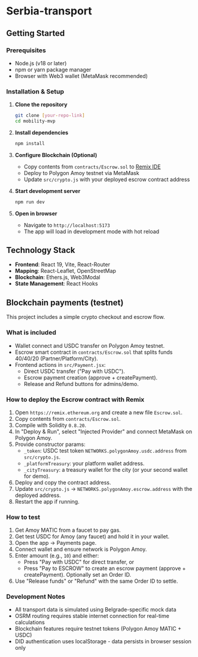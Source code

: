 # Serbia-transport

## Getting Started

### Prerequisites

- Node.js (v18 or later)
- npm or yarn package manager
- Browser with Web3 wallet (MetaMask recommended)

### Installation & Setup

1. **Clone the repository**

   ```bash
   git clone [your-repo-link]
   cd mobility-mvp
   ```

2. **Install dependencies**

   ```bash
   npm install
   ```

3. **Configure Blockchain (Optional)**

   - Copy contents from `contracts/Escrow.sol` to [Remix IDE](https://remix.ethereum.org)
   - Deploy to Polygon Amoy testnet via MetaMask
   - Update `src/crypto.js` with your deployed escrow contract address

4. **Start development server**

   ```bash
   npm run dev
   ```

5. **Open in browser**
   - Navigate to `http://localhost:5173`
   - The app will load in development mode with hot reload

## Technology Stack

- **Frontend**: React 19, Vite, React-Router
- **Mapping**: React-Leaflet, OpenStreetMap
- **Blockchain**: Ethers.js, Web3Modal
- **State Management**: React Hooks

## Blockchain payments (testnet)

This project includes a simple crypto checkout and escrow flow.

### What is included

- Wallet connect and USDC transfer on Polygon Amoy testnet.
- Escrow smart contract in `contracts/Escrow.sol` that splits funds 40/40/20 (Partner/Platform/City).
- Frontend actions in `src/Payment.jsx`:
  - Direct USDC transfer ("Pay with USDC").
  - Escrow payment creation (approve + createPayment).
  - Release and Refund buttons for admins/demo.

### How to deploy the Escrow contract with Remix

1. Open `https://remix.ethereum.org` and create a new file `Escrow.sol`.
2. Copy contents from `contracts/Escrow.sol`.
3. Compile with Solidity `0.8.20`.
4. In "Deploy & Run", select "Injected Provider" and connect MetaMask on Polygon Amoy.
5. Provide constructor params:
   - `_token`: USDC test token `NETWORKS.polygonAmoy.usdc.address` from `src/crypto.js`.
   - `_platformTreasury`: your platform wallet address.
   - `_cityTreasury`: a treasury wallet for the city (or your second wallet for demo).
6. Deploy and copy the contract address.
7. Update `src/crypto.js` → `NETWORKS.polygonAmoy.escrow.address` with the deployed address.
8. Restart the app if running.

### How to test

1. Get Amoy MATIC from a faucet to pay gas.
2. Get test USDC for Amoy (any faucet) and hold it in your wallet.
3. Open the app → Payments page.
4. Connect wallet and ensure network is Polygon Amoy.
5. Enter amount (e.g., `10`) and either:
   - Press "Pay with USDC" for direct transfer, or
   - Press "Pay to ESCROW" to create an escrow payment (approve + createPayment). Optionally set an Order ID.
6. Use "Release funds" or "Refund" with the same Order ID to settle.

### Development Notes

- All transport data is simulated using Belgrade-specific mock data
- OSRM routing requires stable internet connection for real-time calculations
- Blockchain features require testnet tokens (Polygon Amoy MATIC + USDC)
- DID authentication uses localStorage - data persists in browser session only
